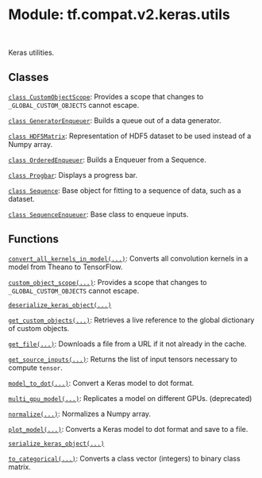 <div itemscope itemtype="http://developers.google.com/ReferenceObject">
<meta itemprop="name" content="tf.compat.v2.keras.utils" />
<meta itemprop="path" content="Stable" />
</div>

# Module: tf.compat.v2.keras.utils


<table class="tfo-notebook-buttons tfo-api" align="left">
</table>



Keras utilities.



## Classes

[`class CustomObjectScope`](../../../../tf/keras/utils/CustomObjectScope.md): Provides a scope that changes to `_GLOBAL_CUSTOM_OBJECTS` cannot escape.

[`class GeneratorEnqueuer`](../../../../tf/keras/utils/GeneratorEnqueuer.md): Builds a queue out of a data generator.

[`class HDF5Matrix`](../../../../tf/keras/utils/HDF5Matrix.md): Representation of HDF5 dataset to be used instead of a Numpy array.

[`class OrderedEnqueuer`](../../../../tf/keras/utils/OrderedEnqueuer.md): Builds a Enqueuer from a Sequence.

[`class Progbar`](../../../../tf/keras/utils/Progbar.md): Displays a progress bar.

[`class Sequence`](../../../../tf/keras/utils/Sequence.md): Base object for fitting to a sequence of data, such as a dataset.

[`class SequenceEnqueuer`](../../../../tf/keras/utils/SequenceEnqueuer.md): Base class to enqueue inputs.

## Functions

[`convert_all_kernels_in_model(...)`](../../../../tf/keras/utils/convert_all_kernels_in_model.md): Converts all convolution kernels in a model from Theano to TensorFlow.

[`custom_object_scope(...)`](../../../../tf/keras/utils/custom_object_scope.md): Provides a scope that changes to `_GLOBAL_CUSTOM_OBJECTS` cannot escape.

[`deserialize_keras_object(...)`](../../../../tf/keras/utils/deserialize_keras_object.md)

[`get_custom_objects(...)`](../../../../tf/keras/utils/get_custom_objects.md): Retrieves a live reference to the global dictionary of custom objects.

[`get_file(...)`](../../../../tf/keras/utils/get_file.md): Downloads a file from a URL if it not already in the cache.

[`get_source_inputs(...)`](../../../../tf/keras/utils/get_source_inputs.md): Returns the list of input tensors necessary to compute `tensor`.

[`model_to_dot(...)`](../../../../tf/keras/utils/model_to_dot.md): Convert a Keras model to dot format.

[`multi_gpu_model(...)`](../../../../tf/keras/utils/multi_gpu_model.md): Replicates a model on different GPUs. (deprecated)

[`normalize(...)`](../../../../tf/keras/utils/normalize.md): Normalizes a Numpy array.

[`plot_model(...)`](../../../../tf/keras/utils/plot_model.md): Converts a Keras model to dot format and save to a file.

[`serialize_keras_object(...)`](../../../../tf/keras/utils/serialize_keras_object.md)

[`to_categorical(...)`](../../../../tf/keras/utils/to_categorical.md): Converts a class vector (integers) to binary class matrix.

